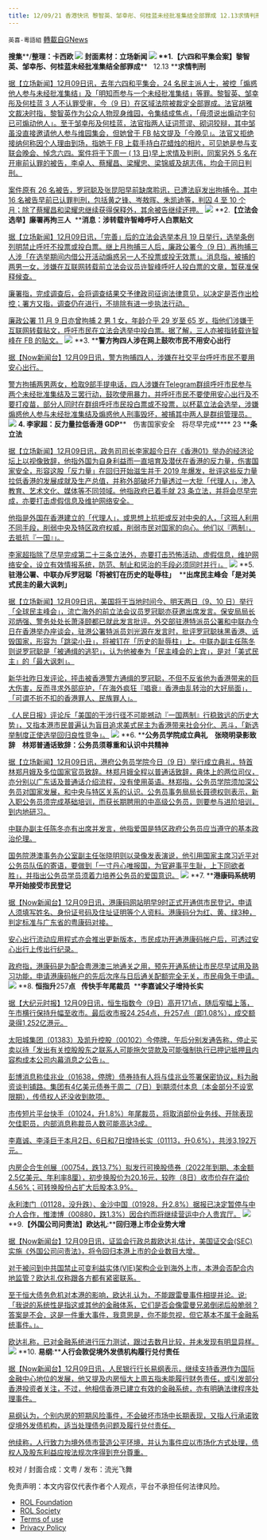 ```yaml
---
title: 12/09/21 香港快讯 黎智英、邹幸彤、何桂蓝未经批准集结全部罪成 12.13求情判刑
---
```

`英喜-粵語組` [轉載自GNews](https://gnews.org/zh-hans/1736600/)

**搜集****/****整理：卡西欧**
![](https://assets.gnews.org/wp-content/uploads/2021/12/1209fenmian.jpg)
封面素材：立场新闻
![](https://assets.gnews.org/wp-content/uploads/2021/12/Screen-Shot-2021-12-09-at-11.17.42-AM.png)
**1.****【六四和平集会案】黎智英、邹幸彤、何桂蓝未经批准集结全部罪成****   12.13 ****求情判刑**

[据【立场新闻】12月09日讯，去年六四和平集会，24 名民主派人士，被控「煽惑他人参与未经批准集结」及「明知而参与一个未经批准集结」等罪。黎智英、邹幸彤及何桂蓝 3 人不认罪受审，今（9 日）在区域法院被裁定全部罪成。法官胡雅文裁决时指，黎智英作为公众人物现身维园，令集结成焦点，「毋须说出煽动字句已可煽动他人」。至于邹幸彤及何桂蓝，法官指两人证词荒谬、砌词狡辩，其中邹虽没直接邀请他人参与维园集会，但她曾于 FB 帖文提及「今晚见」。法官又拒绝接纳何称因个人理由到场，指她于 FB 上载手持白花蜡烛的相片，可见她是参与支联会晚会、悼念六四。案件将于下周一 ( 13 日)早上求情及判刑，同案另外 5 名在开审前认罪的被告，李卓人、蔡耀昌、梁耀忠、梁锦威及胡志伟，均会于同日判刑。](https://www.thestandnews.com/court/六四和平集會案黎智英鄒幸彤何桂藍未經批准集結全部罪成)

[案件原有 26 名被告，罗冠聪及张昆阳早前缺席聆讯，已遭法庭发出拘捕令。其中 16 名被告早前已认罪判刑，包括黄之锋、岑敖晖、朱凯迪等，判囚 4 至 10 个月；除了蔡耀昌和梁耀忠继续获得保释外，其余被告继续还押。](https://www.thestandnews.com/court/六四和平集會案黎智英鄒幸彤何桂藍未經批准集結全部罪成)
![](https://assets.gnews.org/wp-content/uploads/2021/12/Screen-Shot-2021-12-09-at-11.17.56-AM.png)
**2.****【立法会选举】廉署再拘三人****  ****消息：涉转载许智峰呼吁人白票贴文**

[据【立场新闻】12月09日讯，「完善」后的立法会选举本月 19 日举行，选举条例列明禁止呼吁不投票或投白票。继上月拘捕三人后，廉政公署今（9 日）再拘捕三人涉「在选举期间内借公开活动煽惑另一人不投票或投无效票」。消息指，被捕的两男一女，涉嫌在互联网转载前立法会议员许智峰呼吁人投白票的文章，暂获准保释候查。](https://www.thestandnews.com/politics/a_立法會選舉廉署再拘三人-被指涉網上轉載貼文煽惑他人投白票)

[廉署指，完成调查后，会将调查结果交予律政司征询法律意见，以决定是否作出检控；署方又指，调查仍在进行，不排除有进一步执法行动。](https://www.thestandnews.com/politics/a_立法會選舉廉署再拘三人-被指涉網上轉載貼文煽惑他人投白票)

[廉政公署 11 月 9 日亦曾拘捕 2 男 1 女，年龄介乎 29 岁至 65 岁，指他们涉嫌于互联网转载贴文，呼吁市民在立法会选举中投白票。据了解，三人亦被指转载许智峰在 FB 的贴文。](https://www.thestandnews.com/politics/a_立法會選舉廉署再拘三人-被指涉網上轉載貼文煽惑他人投白票)
![](https://assets.gnews.org/wp-content/uploads/2021/12/Screen-Shot-2021-12-09-at-11.18.03-AM.png)
**3. ****警方拘四人涉在网上鼓吹市民不用安心出行**

[据【Now新闻台】12月09日讯，警方拘捕四人，涉嫌在社交平台呼吁市民不要用安心出行。](https://news.now.com/home/local/player?newsId=459415)

[警方拘捕两男两女，检取9部手提电话，四人涉嫌在Telegram群组呼吁市民参与两个未经批准集结及三罢行动，鼓吹使用暴力，并呼吁市民不要使用安心出行及不要打疫苗，部分人同时在群组呼吁市民投白票或不投票，以杯葛立法会选举，涉嫌煽惑他人参与未经批准集结及煽惑他人刑事毁坏，被捕其中两人是群组管理员。](https://news.now.com/home/local/player?newsId=459415)
![](https://assets.gnews.org/wp-content/uploads/2021/12/Screen-Shot-2021-12-09-at-11.18.09-AM.png)
**4. ****李家超：反力量拉低香港**** GDP****　伤害国家安全　将尽早完成**** 23 ****条立法**

[据【立场新闻】12月09日讯，政务司司长李家超今日在《香港01》举办的经济论坛上以视像致辞，他指外国为自身利益而一直培育及潜伏在香港的反力量，伤害国家安全，形容这股「反力量」在回归开始滋生并于 2019 年爆发，批评这些反力量拉低香港的发展成就及生产总值，并称外部破坏力量透过一大批「代理人」，渗入教育、艺术文化、媒体等不同领域。他指政府已着手就 23 条立法，并将会尽早完成，亦要打击虚假信息及维护网络安全。](https://www.thestandnews.com/politics/李家超反力量拉低香港-gdp-傷害國家安全-將盡早完成-23-條立法)

[他指是外国在香港建立的「代理人」，或思想上抗拒或反对中央的人，「这班人利用不同手段，削弱中央及特区政府权威，削弱市民对国家的向心。他们以『两制』，去抵抗『一国』」。](https://www.thestandnews.com/politics/李家超反力量拉低香港-gdp-傷害國家安全-將盡早完成-23-條立法)

[李家超指除了尽早完成第二十三条立法外，亦要打击恐怖活动、虚假信息，维护网络安全，设立有效情报系统，防范、制止和惩治的手段必须同时并行」。](https://www.thestandnews.com/politics/李家超反力量拉低香港-gdp-傷害國家安全-將盡早完成-23-條立法)
![](https://assets.gnews.org/wp-content/uploads/2021/12/Screen-Shot-2021-12-09-at-11.18.20-AM.png)
**5. ****驻港公署、中联办斥罗冠聪「将被钉在历史的耻辱柱」****  ****出席民主峰会「是对美式民主的最大讽刺」**

[据【立场新闻】12月09日讯，美国将于当地时间今、明天两日（9、10 日）举行「全球民主峰会」，流亡海外的前立法会议员罗冠聪亦获邀出席发言。保安局局长邓炳强、警务处处长萧泽颐都已就此发言批评。外交部驻港特派员公署和中联办今日在香港举办座谈会，驻港公署特派员刘光源在发言时，批评罗冠聪抺黑香港、诋毁国家，形容为「跳梁小丑」，将被钉在「历史的耻辱柱」上。中联办副主任陈冬则说罗冠聪是「被通缉的逃犯」，认为他被奉为「民主峰会的上宾」，是对「美式民主」的「最大讽刺」。](https://www.thestandnews.com/politics/駐港公署特派員劉光源-不點名斥羅冠聰跳樑小丑-將被釘在歷史的恥辱柱上)

[新华社昨日发评论，抨击被香港警方通缉的罗冠聪，不但不反省他为香港带来的巨大伤害，反而寻求外部庇护，「在海外疯狂『唱衰』香港由乱转治的大好局面」，「可谓不折不扣的香港罪人、民族罪人」。](https://www.thestandnews.com/politics/駐港公署特派員劉光源-不點名斥羅冠聰跳樑小丑-將被釘在歷史的恥辱柱上)

[《人民日报》评论斥「美国的干涉行径不可能撼动『一国两制』行稳致远的历史大势」，又指本港市民普遍认为盲目追求美式民主为香港带来社会分化、恶斗，「新选举制度正使选举回归良性竞争」。](https://www.thestandnews.com/politics/駐港公署特派員劉光源-不點名斥羅冠聰跳樑小丑-將被釘在歷史的恥辱柱上)
![](https://assets.gnews.org/wp-content/uploads/2021/12/Screen-Shot-2021-12-09-at-11.18.29-AM.png)
**6. ****公务员学院成立典礼　张晓明录影致辞　林郑普通话致辞：公务员须尊重和认识中共精神**

[据【立场新闻】12月09日讯，港府公务员学院今日（9 日）举行成立典礼，特首林郑月娥及多位国家官员致辞。林郑月娥全程以普通话致辞，典体上的两位司仪，亦分别以广东话及普通话介绍流程，没有使用英语。林郑指，公务员学院须加深公务员对国家发展，和中央与特区关系的认识。公务员事务局局长聂德权则表示，新入职公务员须完成基础培训，而获长期聘用的中高级公务员，则要参与进阶培训，到内地研习。](https://www.thestandnews.com/society/ab_公務員學院成立典禮-張曉明錄影致辭-林鄭普通話致辭公務員須尊重和認識中共精神)

[中联办副主任陈冬亦有出席并发言，他指爱国是特区政府公务员应当遵守的基本政治伦理。](https://www.thestandnews.com/society/ab_公務員學院成立典禮-張曉明錄影致辭-林鄭普通話致辭公務員須尊重和認識中共精神)

[国务院港澳事务办公室副主任张晓明则以录像发表演说，他引用国家主席习近平对公务员队伍的寄语，要做到「一寸丹心唯报国，为官避事平生耻，上下同欲者胜」，并指出公务员学员须着力培养公务员的爱国意识。](https://www.thestandnews.com/society/ab_公務員學院成立典禮-張曉明錄影致辭-林鄭普通話致辭公務員須尊重和認識中共精神)
![](https://assets.gnews.org/wp-content/uploads/2021/12/Screen-Shot-2021-12-09-at-11.18.39-AM.png)
**7. ****港康码系统明早开始接受市民登记**

[据【Now新闻台】12月09日讯，港康码网站明早9时正式开通供市民登记，申请人须填写姓名、身份证号码及住址证明等个人资料。港康码分为红、黄、绿3种，判定标准与广东省的粤康码对接。](https://news.now.com/home/local/player?newsId=459387)

[安心出行流动应用程式亦会推出更新版本，市民成功开通港康码帐户后，可透过安心出行上传出行纪录。](https://news.now.com/home/local/player?newsId=459387)

[政府指，港康码是为配合粤港澳三地通关之用，预先开通系统让市民尽早试用及熟习功能，申请港康码帐户的先后次序与日后通关配额完全无关，市民毋急于申请。](https://news.now.com/home/local/player?newsId=459387)
![](https://assets.gnews.org/wp-content/uploads/2021/12/Screen-Shot-2021-12-09-at-11.18.47-AM.png)
**8. ****恒指升****257****点****   ****传快手年尾裁员****  ****李嘉诚父子增持长实**

[据【大纪元时报】12月09日讯，恒生指数今（9日）高开171点，随后窄幅上落，午市横行保持升幅至收市。最后收市报24,254点，升257点（即1.08%），成交额录得1,252亿港元。](https://hk.epochtimes.com/news/2021-12-09/14335816)

[太阳城集团（01383）及凯升控股（00102）今停牌，午后分别发通告称，停止买卖以待「发出有关控股股东之联系人可能拖欠贷款及可能强制执行已押记抵押且内容构成本公司内幕消息之公告」。](https://hk.epochtimes.com/news/2021-12-09/14335816)

[彭博消息称佳兆业（01638，停牌）债券持有人将与佳兆业签署保密协议，料为融资谈判铺路。集团有4亿美元债券于周二（7日）到期须付本息（本金部分不设宽限期），传债权人还没收到款项。](https://hk.epochtimes.com/news/2021-12-09/14335816)

[市传短片平台快手（01024，升1.8%）年尾裁员，将取消部份业务线、开除表现欠佳职员，内部消息称裁员人数可能高达3成。](https://hk.epochtimes.com/news/2021-12-09/14335816)

[李嘉诚、李泽巨于本月2日、6日和7日增持长实（01113，升0.6%），共涉3,192万元。](https://hk.epochtimes.com/news/2021-12-09/14335816)

[内房企合生创展（00754，跌13.7%）拟发行可换股债券（2022年到期、本金额2.5亿美元、年利率8厘），初步换股价为20.16元，较昨（8日）收市价存在溢价4.56%；可转换股份占扩大后股本3.9%。](https://hk.epochtimes.com/news/2021-12-09/14335816)

[永利澳门（01128，没升跌）、金沙中国（01928，升2.8%）据报已决定暂停与中介人合作，惟澳博（00880，跌1.3%）因合约而将继续营运中介人贵宾厅。](https://hk.epochtimes.com/news/2021-12-09/14335816)
![](https://assets.gnews.org/wp-content/uploads/2021/12/Screen-Shot-2021-12-09-at-11.18.56-AM.png)
**9.****【外国公司问责法】欧达礼****:****回归港上市企业势大增**

[据【Now新闻台】12月09日讯，证监会行政总裁欧达礼估计，美国证交会(SEC)实施《外国公司问责法》，将令回归本港上市的企业数目大增。](https://news.now.com/home/finance/player?newsId=459412)

[对于被问到中共国禁止可变利益实体(VIE)架构企业到海外上市，本港会否配合内地监管？欧达礼仅称跟各方都有紧密联系。](https://news.now.com/home/finance/player?newsId=459412)

[至于恒大债务危机对本港的影响，欧达礼认为，不能跟雷曼事件相提并论。说:「我说的系统性是指这或其他的金融体系，它们是否会像雷曼兄弟倒闭后般脆弱？答案是不会，这是一件重大事件，我意思是，你不能忽视，但它基本不属于金融系统事件。」。](https://news.now.com/home/finance/player?newsId=459412)

[欧达礼称，已对金融系统进行压力测试，跟过去数月比较，并未发现有明显异样。](https://news.now.com/home/finance/player?newsId=459412)
![](https://assets.gnews.org/wp-content/uploads/2021/12/Screen-Shot-2021-12-09-at-11.19.05-AM.png)
**10. ****易纲****:****人行会敦促境外发债机构履行兑付责任**

[据【Now新闻台】12月09日讯，人民银行行长易纲表示，继续支持香港作为国际金融中心地位的发展，他又提及内房恒大上周五指未能履行财务责任，或引发部分香港投资者关注，不过，他相信香港已建立有效的金融系统，亦有明确法律程序处理事件。](https://news.now.com/home/finance/player?newsId=459403)

[易纲认为，个别内房的短期风险事件，不会破坏市场中长期表现，又指人行承诺敦促境外发债机构，适当处理债务问题及履行兑付责任。](https://news.now.com/home/finance/player?newsId=459403)

[他续称，人行致力为境外债市营造公平环境，并认为事件应以市场化方式处理，债权人及股东利益应按法规次序得到充分尊重。](https://news.now.com/home/finance/player?newsId=459403)

校对 / 封面合成：文粤 / 发布：流光飞舞

 

免责声明：本文内容仅代表作者个人观点，平台不承担任何法律风险。

- [ROL Foundation](https://rolfoundation.org/)
- [ROL Society](https://rolsociety.org/)
- [Terms of use](https://gnews.org/terms-of-use-3/)
- [Privacy Policy](https://gnews.org/privacy-policy/)
